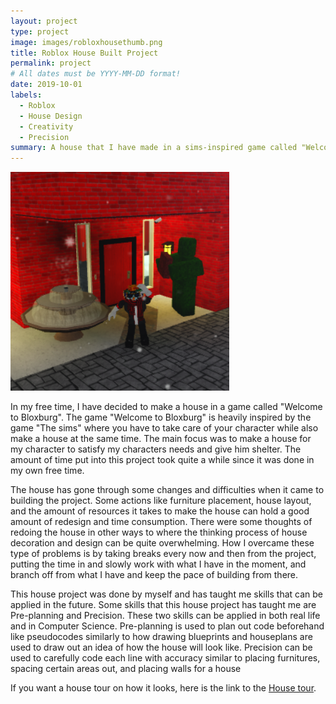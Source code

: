 ```yaml
---
layout: project
type: project
image: images/robloxhousethumb.png
title: Roblox House Built Project
permalink: project
# All dates must be YYYY-MM-DD format!
date: 2019-10-01
labels:
  - Roblox
  - House Design
  - Creativity
  - Precision
summary: A house that I have made in a sims-inspired game called "Welcome to Bloxburg". The game itself was not made by me but the house is.
---
```


 <img class="ui image" src="../images/minihouse.png">

In my free time, I have decided to make a house in a game called "Welcome to Bloxburg". The game "Welcome to Bloxburg" is heavily inspired by the game "The sims" where you have to take care of your character while also make a house at the same time. The main focus was to make a house for my character to satisfy my characters needs and give him shelter. The amount of time put into this project took quite a while since it was done in my own free time. 

The house has gone through some changes and difficulties when it came to building the project. Some actions like furniture placement, house layout, and the amount of resources it takes to make the house can hold a good amount of redesign and time consumption. There were some thoughts of redoing the house in other ways to where the thinking process of house decoration and design can be quite overwhelming. How I overcame these type of problems is by taking breaks every now and then from the project, putting the time in and slowly work with what I have in the moment, and branch off from what I have and keep the pace of building from there. 

This house project was done by myself and has taught me skills that can be applied in the future. Some skills that this house project has taught me are Pre-planning and Precision. These two skills can be applied in both real life and in Computer Science. Pre-planning is used to plan out code beforehand like pseudocodes similarly to how drawing blueprints and houseplans are used to draw out an idea of how the house will look like. Precision can be used to carefully code each line with accuracy similar to placing furnitures, spacing certain areas out, and placing walls for a house

If you want a house tour on how it looks, here is the link to the [House tour](https://www.youtube.com/watch?v=bUhYZW8EyqE&feature=youtu.be).



